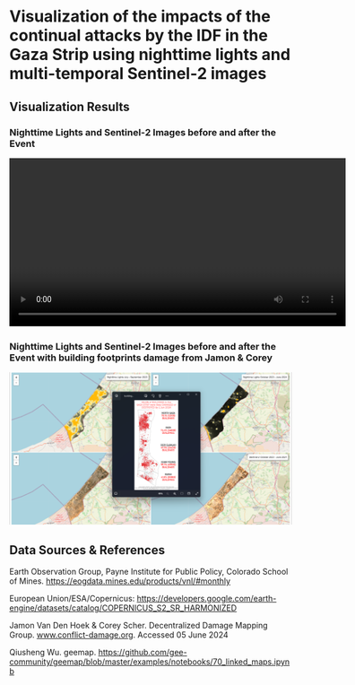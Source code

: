 # Visualization of the impacts of the continual attacks by the IDF in the Gaza Strip using nighttime lights and multi-temporal Sentinel-2 images


## Visualization Results

### Nighttime Lights and Sentinel-2 Images before and after the Event
<video width="600" controls>
  <source src="Images/Linked_Maps.mp4" type="video/mp4">
</video>

### Nighttime Lights and Sentinel-2 Images before and after the Event with building footprints damage from Jamon & Corey
!["Linked Maps with building footprint damage"](Images/Gaza_Strip_Nighttime_Lights_and_Sentinel_2_DDMG.png) 


## Data Sources & References
Earth Observation Group, Payne Institute for Public Policy, Colorado School of Mines. https://eogdata.mines.edu/products/vnl/#monthly

European Union/ESA/Copernicus: https://developers.google.com/earth-engine/datasets/catalog/COPERNICUS_S2_SR_HARMONIZED

Jamon Van Den Hoek & Corey Scher. Decentralized Damage Mapping Group. www.conflict-damage.org. Accessed 05 June 2024

Qiusheng Wu. geemap. https://github.com/gee-community/geemap/blob/master/examples/notebooks/70_linked_maps.ipynb